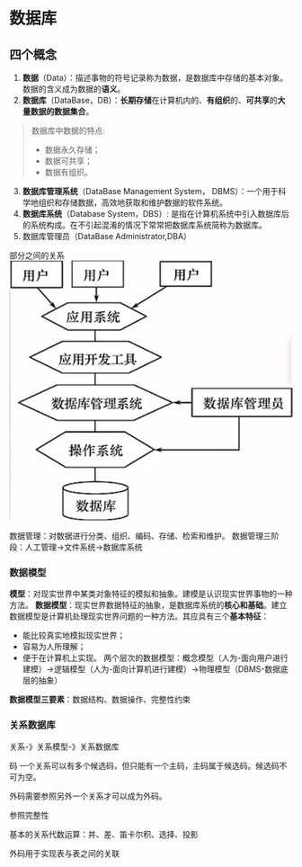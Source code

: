 # 数据库

## 四个概念

1. **数据**（Data）：描述事物的符号记录称为数据，是数据库中存储的基本对象。数据的含义成为数据的**语义**。
2. **数据库**（DataBase，DB）：**长期存储**在计算机内的、**有组织**的、**可共享**的**大量数据的数据集合**。

>数据库中数据的特点:
>
>* 数据永久存储；
>* 数据可共享；
>* 数据有组织。

3. **数据库管理系统**（DataBase Management System， DBMS）：一个用于科学地组织和存储数据，高效地获取和维护数据的软件系统。
4. **数据库系统**（Database System，DBS）: 是指在计算机系统中引入数据库后的系统构成。在不引起混淆的情况下常常把数据库系统简称为数据库。
5. 数据库管理员（DataBase Administrator,DBA）

部分之间的关系
![database](./asset/Database/database.png)

数据管理：对数据进行分类、组织、编码、存储、检索和维护。
数据管理三阶段：人工管理->文件系统->数据库系统

### 数据模型

**模型**：对现实世界中某类对象特征的模拟和抽象。建模是认识现实世界事物的一种方法。
**数据模型**：现实世界数据特征的抽象，是数据库系统的**核心和基础**。建立数据模型是计算机处理现实世界问题的一种方法。其应具有三个**基本特征**：
* 能比较真实地模拟现实世界；
* 容易为人所理解；
* 便于在计算机上实现。
两个层次的数据模型：概念模型（人为-面向用户进行建模）->逻辑模型（人为-面向计算机进行建模）->物理模型（DBMS-数据底层的抽象）

**数据模型三要素**：数据结构、数据操作、完整性约束

### 关系数据库

关系-》关系模型-》关系数据库

码
一个关系可以有多个候选码，但只能有一个主码，主码属于候选码。候选码不可为空。

外码需要参照另外一个关系才可以成为外码。

参照完整性

基本的关系代数运算：并、差、笛卡尔积、选择、投影

外码用于实现表与表之间的关联
